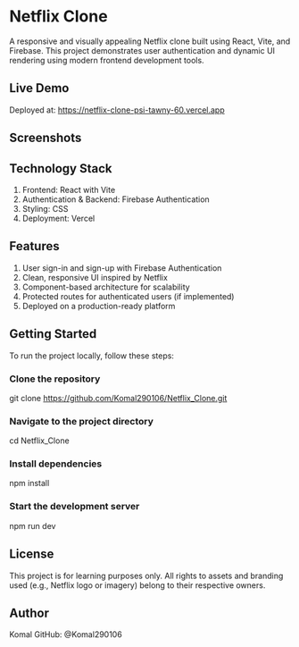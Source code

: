 # Netflix Clone

A responsive and visually appealing Netflix clone built using React, Vite, and Firebase. This project demonstrates user authentication and dynamic UI rendering using modern frontend development tools.

## Live Demo
Deployed at: https://netflix-clone-psi-tawny-60.vercel.app
## Screenshots





## Technology Stack
1. Frontend: React with Vite
2. Authentication & Backend: Firebase Authentication
3. Styling: CSS 
4. Deployment: Vercel

## Features
1. User sign-in and sign-up with Firebase Authentication
2. Clean, responsive UI inspired by Netflix
3. Component-based architecture for scalability
4. Protected routes for authenticated users (if implemented)
5. Deployed on a production-ready platform

## Getting Started
To run the project locally, follow these steps:
### Clone the repository
git clone https://github.com/Komal290106/Netflix_Clone.git
### Navigate to the project directory
cd Netflix_Clone
### Install dependencies
npm install
### Start the development server
npm run dev

## License
This project is for learning purposes only. All rights to assets and branding used (e.g., Netflix logo or imagery) belong to their respective owners.

## Author
Komal
GitHub: @Komal290106

